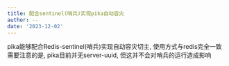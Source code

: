```yaml
---
title: 配合sentinel(哨兵)实现pika自动容灾
author: --
date: '2023-12-02'
---
```

pika能够配合Redis-sentinel(哨兵)实现自动容灾切主, 使用方式与redis完全一致  
需要注意的是, pika目前并无server-uuid, 但这并不会对哨兵的运行造成影响